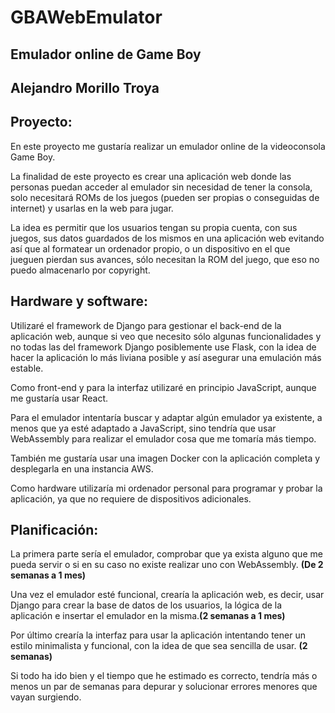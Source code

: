 # GBAWebEmulator
## Emulador online de Game Boy
## Alejandro Morillo Troya

## Proyecto:
En este proyecto me gustaría realizar un emulador online de la videoconsola Game Boy.

La finalidad de este proyecto es crear una aplicación web donde las personas puedan acceder al emulador sin necesidad de tener la consola, solo necesitará ROMs de los juegos (pueden ser propias o conseguidas de internet) y usarlas en la web para jugar.

La idea es permitir que los usuarios tengan su propia cuenta, con sus juegos, sus datos guardados de los mismos en una aplicación web evitando así que al formatear un ordenador propio, o un dispositivo en el que jueguen pierdan sus avances, sólo necesitan la ROM del juego, que eso no puedo almacenarlo por copyright.

## Hardware y software:
Utilizaré el framework de Django para gestionar el back-end de la aplicación web, aunque si veo que necesito sólo algunas funcionalidades y no todas las del framework Django posiblemente use Flask, con la idea de hacer la aplicación lo más liviana posible y así asegurar una emulación más estable.
 
Como front-end y para la interfaz utilizaré en principio JavaScript, aunque me gustaría usar React.

Para el emulador intentaría buscar y adaptar algún emulador ya existente, a menos que ya esté adaptado a JavaScript, sino tendría que usar WebAssembly para realizar el emulador cosa que me tomaría más tiempo.

También me gustaría usar una imagen Docker con la aplicación completa y desplegarla en una instancia AWS.

Como hardware utilizaría mi ordenador personal para programar y probar la aplicación, ya que no requiere de dispositivos adicionales.

## Planificación:
La primera parte sería el emulador, comprobar que ya exista alguno que me pueda servir o si en su caso no existe realizar uno con WebAssembly. **(De 2 semanas a 1 mes)**

Una vez el emulador esté funcional, crearía la aplicación web, es decir, usar Django para crear la base de datos de los usuarios, la lógica de la aplicación e insertar el emulador en la misma.**(2 semanas a 1 mes)**

Por último crearía la interfaz para usar la aplicación intentando tener un estilo minimalista y funcional, con la idea de que sea sencilla de usar. **(2 semanas)**

Si todo ha ido bien y el tiempo que he estimado es correcto, tendría más o menos un par de semanas para depurar y solucionar errores menores que vayan surgiendo. 
  
